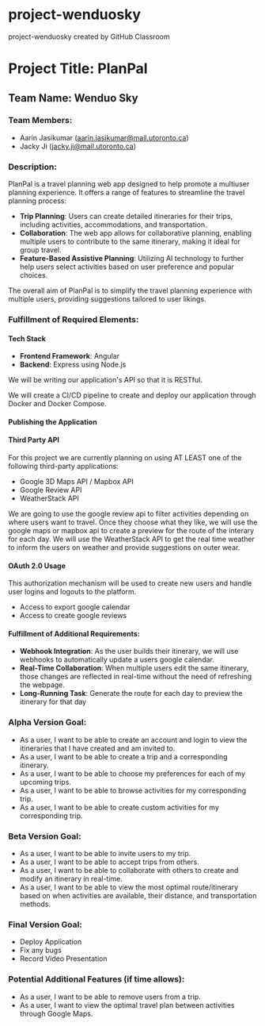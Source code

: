 # project-wenduosky
project-wenduosky created by GitHub Classroom

# Project Title: PlanPal

## Team Name: Wenduo Sky

### Team Members:
- Aarin Jasikumar ([aarin.jasikumar@mail.utoronto.ca](mailto:aarin.jasikumar@mail.utoronto.ca))
- Jacky Ji ([jacky.ji@mail.utoronto.ca](mailto:jacky.ji@mail.utoronto.ca))

### Description:
PlanPal is a travel planning web app designed to help promote a multiuser planning experience. It offers a range of features to streamline the travel planning process:

- **Trip Planning**: Users can create detailed itineraries for their trips, including activities, accommodations, and transportation.
- **Collaboration**: The web app allows for collaborative planning, enabling multiple users to contribute to the same itinerary, making it ideal for group travel.
- **Feature-Based Assistive Planning**: Utilizing AI technology to further help users select activities based on user preference and popular choices.

The overall aim of PlanPal is to simplify the travel planning experience with multiple users, providing suggestions tailored to user likings.

### Fulfillment of Required Elements:

#### Tech Stack
- **Frontend Framework**: Angular
- **Backend**: Express using Node.js

We will be writing our application's API so that it is RESTful.

We will create a CI/CD pipeline to create and deploy our application through Docker and Docker Compose.

#### Publishing the Application

#### Third Party API
For this project we are currently planning on using AT LEAST one of the following third-party applications:
- Google 3D Maps API / Mapbox API
- Google Review API
- WeatherStack API

We are going to use the google review api to filter activities depending on where users want to travel. Once they choose what they like,
we will use the google maps or mapbox api to create a preview for the route of the interary for each day. We will use the WeatherStack API
to get the real time weather to inform the users on weather and provide suggestions on outer wear.

#### OAuth 2.0 Usage
This authorization mechanism will be used to create new users and handle user logins and logouts to the platform.
- Access to export google calendar
- Access to create google reviews

#### Fulfillment of Additional Requirements:
- **Webhook Integration**: As the user builds their itinerary, we will use webhooks to automatically update a users google calendar.
- **Real-Time Collaboration**: When multiple users edit the same itinerary, those changes are reflected in real-time without the need of refreshing the webpage.
- **Long-Running Task**: Generate the route for each day to preview the itinerary for that day

### Alpha Version Goal:
- As a user, I want to be able to create an account and login to view the itineraries that I have created and am invited to.
- As a user, I want to be able to create a trip and a corresponding itinerary.
- As a user, I want to be able to choose my preferences for each of my upcoming trips.
- As a user, I want to be able to browse activities for my corresponding trip.
- As a user, I want to be able to create custom activities for my corresponding trip.

### Beta Version Goal:
- As a user, I want to be able to invite users to my trip.
- As a user, I want to be able to accept trips from others.
- As a user, I want to be able to collaborate with others to create and modify an itinerary in real-time.
- As a user, I want to be able to view the most optimal route/itinerary based on when activities are available, their distance, and transportation methods.

### Final Version Goal:
- Deploy Application
- Fix any bugs
- Record Video Presentation

### Potential Additional Features (if time allows):
- As a user, I want to be able to remove users from a trip.
- As a user, I want to view the optimal travel plan between activities through Google Maps.
